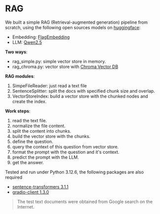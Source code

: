 # RAG

We built a simple RAG (Retrieval-augmented generation) pipeline from scratch, using the following open sources models on [huggingface](https://huggingface.co/):
- Embedding: [FlagEmbedding](https://huggingface.co/BAAI/bge-small-zh-v1.5)
- LLM: [Qwen2.5](https://huggingface.co/Qwen/Qwen2.5-72B-Instruct)

**Two ways**:
- rag_simple.py: simple vector store in memory.
- rag_chroma.py: vector store with [Chroma Vector DB](https://www.trychroma.com/)

**RAG modules**:
1. SimpeFileReader: just read a text file
1. SentenceSplitter: split the docs with specified chunk size and overlap.
1. VectorStoreIndex: build a vector store with the chunked nodes and create the index.

**Work steps**:
1. read the text file.
1. normalize the file content.
1. split the content into chunks.
1. build the vector store with the chunks.
1. define the question.
1. query the context of this question from vector store.
1. format the prompt with the question and it's context.
1. predict the prompt with the LLM.
1. get the answer.

Tested and run under Python 3.12.6, the following packages are also required
- [sentence-transformers 3.1.1](https://www.sbert.net/)
- [gradio-client 1.3.0](https://www.gradio.app/guides/getting-started-with-the-python-client)

> The test text documents were obtained from Google search on the Internet.
